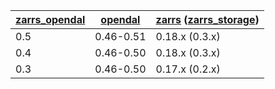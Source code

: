 | [zarrs_opendal] | [opendal] | [zarrs] ([zarrs_storage]) |
| --------------- | --------- | ------------------------- |
| 0.5             | 0.46-0.51 | 0.18.x (0.3.x)            |
| 0.4             | 0.46-0.50 | 0.18.x (0.3.x)            |
| 0.3             | 0.46-0.50 | 0.17.x (0.2.x)            |

[zarrs_opendal]: https://crates.io/crates/zarrs_opendal
[opendal]: https://crates.io/crates/opendal
[zarrs]: https://crates.io/crates/zarrs
[zarrs_storage]: https://crates.io/crates/zarrs_storage
